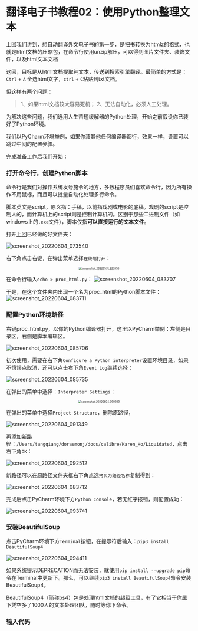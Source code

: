 # 翻译电子书教程02：使用Python整理文本


[上回](https://doraemonj.github.io/zh-cn/translation_tutorial_01/)我们讲到，想自动翻译外文电子书的第一步，是把书转换为htmlz的格式，也就是html文档的压缩包，在命令行使用unzip解压，可以得到图片文件夹、装饰文件，以及html文本文档

这回，目标是从html文档提取纯文本，传送到搜索引擎翻译。最简单的方式是：`Ctrl` + `A` 全选html文字，`ctrl` + `C`粘贴到txt文档。

但这样有两个问题：

>   1、如果html文档较大容易死机；
>   2、无法自动化，必须人工处理。

为解决这些问题，我们选用人生苦短缓解器的Python处理，开始之前假设你已装好了Python环境。

我们以PyCharm环境举例，如果你装其他任何编译器都行，效果一样，设置可以跳过中间的配置步骤。

完成准备工作后我们开始：

### 打开命令行，创建Python脚本

命令行是我们对操作系统发号施令的地方，多数程序员们喜欢命令行，因为所有操作不用鼠标，而且可以批量自动化处理多行命令。

脚本英文是script，原义指：手稿，以前指戏剧或电影的底稿。戏剧的script是控制人的，而计算机上的script则是控制计算机的。区别于那些二进制文件（如windows上的`.exe`文件），脚本仅指**可以直接运行的文本文件**。

打开[上回](https://doraemonj.github.io/zh-cn/translation_tutorial_01/)已经做的好文件夹：

![screenshot_20220604_073540](https://doraemonj.github.io/pics/screenshot_20220604_073540.png)

右下角点击右键，在弹出菜单选择`在终端打开`：

<div align="center"><img src="https://doraemonj.github.io/pics/screenshot_20220531_223358.png" alt="screenshot_20220531_223358" style="zoom:50%;" /></div>

在命令行输入`echo > proc_html.py`：
![screenshot_20220604_083707](https://doraemonj.github.io/pics/screenshot_20220604_083707.png)

于是，在这个文件夹内出现一个名为proc_html的Python脚本文件：
![screenshot_20220604_083711](https://doraemonj.github.io/pics/screenshot_20220604_083711.png)

### 配置Python环境路径

右键proc_html.py，以你的Python编译器打开，这里以PyCharm举例：左侧是目录区，右侧是脚本编辑区。

![screenshot_20220604_085706](https://doraemonj.github.io/pics/screenshot_20220604_085706.png)

初次使用，需要在右下角`Configure a Python interpreter`设置环境目录，如果不慎误点取消，还可以点击右下角`Event Log`继续选择：

![screenshot_20220604_085735](https://doraemonj.github.io/pics/screenshot_20220604_085735.png)

在弹出的菜单中选择：`Interpreter Settings`：

<div align="center"><img src="https://doraemonj.github.io/pics/screenshot_20220604_090939.png" alt="screenshot_20220604_090939" style="zoom:50%;" /></div>

在弹出的菜单中选择`Project Structure`，删除原路径，

![screenshot_20220604_091349](https://doraemonj.github.io/pics/screenshot_20220604_091349.png)

再添加新路径：`/Users/tangqiang/doraemonj/docs/calibre/Karen_Ho/Liquidated`，点击右下角`OK`：

![screenshot_20220604_092512](https://doraemonj.github.io/pics/screenshot_20220604_092512.png)

新路径可以在原路径文件夹框右下角点选`拷贝为路径名称`复制得到：

![screenshot_20220604_083712](https://doraemonj.github.io/pics/screenshot_20220604_083712.png)

完成后点击PyCharm环境下方`Python Console`，若无红字报错，则配置成功：

![screenshot_20220604_093741](https://doraemonj.github.io/pics/screenshot_20220604_093741.png)

### 安装BeautifulSoup

点击PyCharm环境下方`Terminal`按钮，在提示符后输入：`pip3 install BeautifulSoup4`

![screenshot_20220604_094411](https://doraemonj.github.io/pics/screenshot_20220604_094411.png)

如果系统提示DEPRECATION而无法安装，就使用`pip install --upgrade pip`命令在Terminal中更新下。那么，可以继续`pip3 install BeautifulSoup4`命令安装BeautifulSoup4。

BeautifulSoup4（简称bs4）包是处理html文档的超级工具，有了它相当于你属下凭空多了1000人的文本处理团队，随时等你下命令。

### 输入代码

